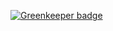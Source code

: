 

[![Greenkeeper badge](https://badges.greenkeeper.io/gsingh737/ChatCat.svg)](https://greenkeeper.io/)